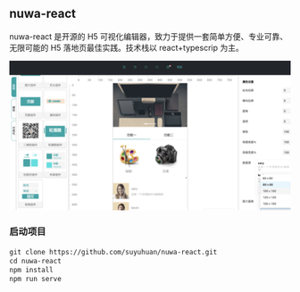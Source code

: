 ## nuwa-react

nuwa-react 是开源的 H5 可视化编辑器，致力于提供一套简单方便、专业可靠、无限可能的 H5 落地页最佳实践。技术栈以 react+typescrip 为主。

![alt 效果图](./public/01.png)

### 启动项目

```
git clone https://github.com/suyuhuan/nuwa-react.git
cd nuwa-react
npm install
npm run serve
```
